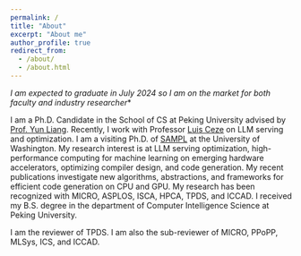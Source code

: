 ```yaml
---
permalink: /
title: "About"
excerpt: "About me"
author_profile: true
redirect_from: 
  - /about/
  - /about.html
---
```


*I am expected to graduate in July 2024 so I am on the market for both faculty and industry researcher**

I am a Ph.D. Candidate in the School of CS at Peking University advised by [Prof. Yun Liang](https://ericlyun.github.io/). 
Recently, I work with Professor [Luis Ceze](https://homes.cs.washington.edu/~luisceze/) on LLM serving and optimization.
I am a visiting Ph.D. of [SAMPL](https://sampl.cs.washington.edu/) at the University of Washington.
My research interest is at LLM serving optimization, high-performance computing for machine learning on emerging hardware accelerators, optimizing compiler design, and code generation. My recent publications investigate new algorithms, abstractions, and frameworks for efficient code generation on CPU and GPU. My research has been recognized with MICRO, ASPLOS, ISCA, HPCA, TPDS, and ICCAD. I received my B.S. degree in the department of Computer Intelligence Science at Peking University.

I am the reviewer of TPDS. I am also the sub-reviewer of MICRO, PPoPP, MLSys, ICS, and ICCAD.